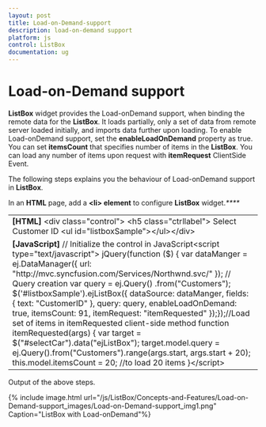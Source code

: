 ```yaml
---
layout: post
title: Load-on-Demand-support
description: load-on-demand support 
platform: js
control: ListBox
documentation: ug
---
```


# Load-on-Demand support 

**ListBox** widget provides the Load-onDemand support, when binding the remote data for the **ListBox**. It loads partially, only a set of data from remote server loaded initially, and imports data further upon loading. To enable Load-onDemand support, set the **enableLoadOnDemand** property as true. You can set **itemsCount** that specifies number of items in the **ListBox**. You can load any number of items upon request with **itemRequest** ClientSide Event.

The following steps explains you the behaviour of Load-onDemand support in **ListBox**.

In an **HTML** page, add a **&lt;li&gt; element** to configure **ListBox** widget._****_

<table>
<tr>
<td>
<b>[HTML]   </b>&lt;div class="control"&gt;    &lt;h5 class="ctrllabel"&gt; Select Customer ID</h5>    &lt;ul id="listboxSample"&gt;&lt;/ul&gt;&lt;/div&gt;</td></tr>
<tr>
<td>
<b>[JavaScript] </b>// Initialize the control in JavaScript&lt;script type="text/javascript"&gt;    jQuery(function ($) {        var dataManger = ej.DataManager({            url: "http://mvc.syncfusion.com/Services/Northwnd.svc/"        });        // Query creation        var query = ej.Query()                .from("Customers");        $('#listboxSample').ejListBox({            dataSource: dataManger,            fields: { text: "CustomerID" },            query: query, enableLoadOnDemand: true, itemsCount: 91, itemRequest: "itemRequested"        });});//Load set of items in itemRequested client-side method    function itemRequested(args) {        var target = $("#selectCar").data("ejListBox");        target.model.query = ej.Query().from("Customers").range(args.start, args.start + 20);        this.model.itemsCount = 20; //to load 20 items    }&lt;/script&gt;</td></tr>
</table>
Output of the above steps.

{% include image.html url="/js/ListBox/Concepts-and-Features/Load-on-Demand-support_images/Load-on-Demand-support_img1.png" Caption="ListBox with Load-onDemand"%}

